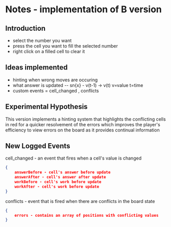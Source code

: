 # Notes - implementation of B version

## Introduction

- select the number you want
- press the cell you want to fill the selected number
- right click on a filled cell to clear it

## Ideas implemented

- hinting when wrong moves are occuring
- what answer is updated -- sn{x} - v(t-1) -> v(t) v=value t=time
- custom events = cell_changed , conflicts

## Experimental Hypothesis

This version implements a hinting system that highlights the conflicting cells in red
for a quicker resolvement of the errors which improves the player's efficiency to view
errors on the board as it provides continual information

## New Logged Events

cell_changed - an event that fires when a cell's value is changed

```JSON
{
    answerBefore - cell's answer before update
    answerAfter - cell's answer after update
    workBefore - cell's work before update
    workAfter - cell's work before update
}
```

conflicts - event that is fired when there are conflicts in the board state

```JSON
{
    errors - contains an array of positions with conflicting values
}
```
